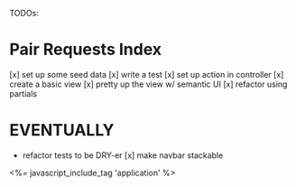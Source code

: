 TODOs:

# Pair Requests Index

[x] set up some seed data
[x] write a test
[x] set up action in controller
[x] create a basic view
[x] pretty up the view w/ semantic UI
[x] refactor using partials

# EVENTUALLY

- refactor tests to be DRY-er
[x] make navbar stackable

<%= javascript_include_tag 'application' %>